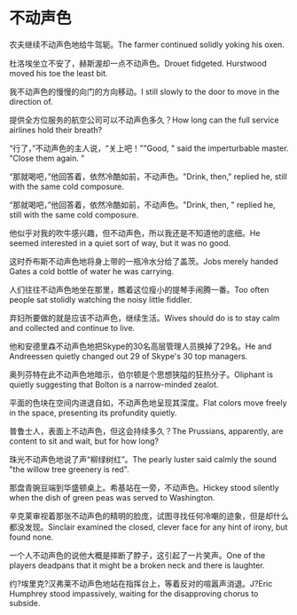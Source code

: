 # 不动声色

<p><span class="chinese">农夫继续不动声色地给牛驾轭。</span><span class="english">The farmer continued solidly yoking his oxen.</span></p>

<p><span class="chinese">杜洛埃坐立不安了，赫斯渥却一点不动声色。</span><span class="english">Drouet fidgeted. Hurstwood moved his toe the least bit.</span></p>

<p><span class="chinese">我不动声色的慢慢的向门的方向移动。</span><span class="english">I still slowly to the door to move in the direction of.</span></p>

<p><span class="chinese">提供全方位服务的航空公司可以不动声色多久？</span><span class="english">How long can the full service airlines hold their breath?</span></p>

<p><span class="chinese">“行了，”不动声色的主人说，“关上吧！”</span><span class="english">"Good, " said the imperturbable master. "Close them again. "</span></p>

<p><span class="chinese">“那就喝吧，”他回答着，依然冷酷如前，不动声色。</span><span class="english">"Drink, then," replied he, still with the same cold composure.</span></p>

<p><span class="chinese">“那就喝吧，”他回答着，依然冷酷如前，不动声色。</span><span class="english">"Drink, then, " replied he, still with the same cold composure.</span></p>

<p><span class="chinese">他似乎对我的吹牛感兴趣，但不动声色，所以我还是不知道他的底细。</span><span class="english">He seemed interested in a quiet sort of way, but it was no good.</span></p>

<p><span class="chinese">这时乔布斯不动声色地将身上带的一瓶冷水分给了盖茨。</span><span class="english">Jobs merely handed Gates a cold bottle of water he was carrying.</span></p>

<p><span class="chinese">人们往往不动声色地坐在那里，瞧着这位瘦小的提琴手闹腾一番。</span><span class="english">Too often people sat stolidly watching the noisy little fiddler.</span></p>

<p><span class="chinese">弃妇所要做的就是应该不动声色，继续生活。</span><span class="english">Wives should do is to stay calm and collected and continue to live.</span></p>

<p><span class="chinese">他和安德里森不动声色地把Skype的30名高层管理人员换掉了29名。</span><span class="english">He and Andreessen quietly changed out 29 of Skype's 30 top managers.</span></p>

<p><span class="chinese">奥列芬特在此不动声色地暗示，伯尔顿是个思想狭隘的狂热分子。</span><span class="english">Oliphant is quietly suggesting that Bolton is a narrow-minded zealot.</span></p>

<p><span class="chinese">平面的色块在空间内进退自如，不动声色地呈现其深度。</span><span class="english">Flat colors move freely in the space, presenting its profundity quietly.</span></p>

<p><span class="chinese">普鲁士人，表面上不动声色，但这会持续多久？</span><span class="english">The Prussians, apparently, are content to sit and wait, but for how long?</span></p>

<p><span class="chinese">珠光不动声色地说了声“柳绿树红”。</span><span class="english">The pearly luster said calmly the sound "the willow tree greenery is red".</span></p>

<p><span class="chinese">那盘青豌豆端到华盛顿桌上。希基站在一旁，不动声色。</span><span class="english">Hickey stood silently when the dish of green peas was served to Washington.</span></p>

<p><span class="chinese">辛克莱审视着那张不动声色的精明的脸庞，试图寻找任何冷嘲的迹象，但是却什么都没发现。</span><span class="english">Sinclair examined the closed, clever face for any hint of irony, but found none.</span></p>

<p><span class="chinese">一个人不动声色的说他大概是摔断了脖子，这引起了一片笑声。</span><span class="english">One of the players deadpans that it might be a broken neck and there is laughter.</span></p>

<p><span class="chinese">约?埃里克?汉弗莱不动声色地站在指挥台上，等着反对的喧嚣声消退。</span><span class="english">J?Eric Humphrey stood impassively, waiting for the disapproving chorus to subside.</span></p>

